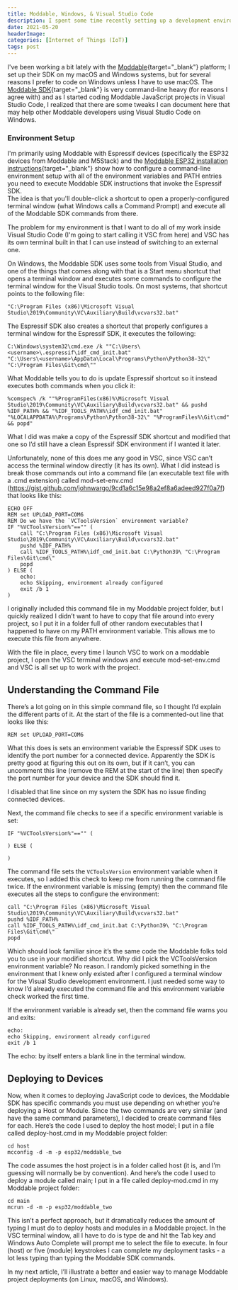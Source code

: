 ```yaml
---
title: Moddable, Windows, & Visual Studio Code
description: I spent some time recently setting up a development environment for the Moddable platform (JavaScript microcontrollers). Since I'm on Windows and the docs were a little confusing, I setup my environment then wrote about it here so others could learn how to configure their environments.
date: 2021-05-20
headerImage: 
categories: [Internet of Things (IoT)]
tags: post
---
```


I've been working a bit lately with the [Moddable](https://www.moddable.com/){target="_blank"} platform; I set up their SDK on my macOS and Windows systems, but for several reasons I prefer to code on Windows unless I have to use macOS. The [Moddable SDK](https://github.com/Moddable-OpenSource/moddable){target="_blank"} is very command-line heavy (for reasons I agree with) and as I started coding Moddable JavaScript projects in Visual Studio Code, I realized that there are some tweaks I can document here that may help other Moddable developers using Visual Studio Code on Windows.

### Environment Setup

I'm primarily using Moddable with Espressif devices (specifically the ESP32 devices from Moddable and M5Stack) and the [Moddable ESP32 installation instructions](https://github.com/Moddable-OpenSource/moddable/blob/public/documentation/devices/esp32.md){target="_blank"} show how to configure a command-line environment setup with all of the environment variables and PATH entries you need to execute Moddable SDK instructions that invoke the Espressif SDK.  
The idea is that you'll double-click a shortcut to open a properly-configured terminal window (what Windows calls a Command Prompt) and execute all of the Moddable SDK commands from there.

The problem for my environment is that I want to do all of my work inside Visual Studio Code (I'm going to start calling it VSC from here) and VSC has its own terminal built in that I can use instead of switching to an external one.

On Windows, the Moddable SDK uses some tools from Visual Studio, and one of the things that comes along with that is a Start menu shortcut that opens a terminal window and executes some commands to configure the terminal window for the Visual Studio tools. On most systems, that shortcut points to the following file: 

```text
"C:\Program Files (x86)\Microsoft Visual Studio\2019\Community\VC\Auxiliary\Build\vcvars32.bat"
```

The Espressif SDK also creates a shortcut that properly configures a terminal window for the Espressif SDK, it executes the following:

```text
C:\Windows\system32\cmd.exe /k ""C:\Users\<username>\.espressif\idf_cmd_init.bat" 
"C:\Users\<username>\AppData\Local\Programs\Python\Python38-32\" "C:\Program Files\Git\cmd\""
```

What Moddable tells you to do is update Espressif shortcut so it instead executes both commands when you click it:

```shell
%comspec% /k ""%ProgramFiles(x86)%\Microsoft Visual Studio\2019\Community\VC\Auxiliary\Build\vcvars32.bat" && pushd %IDF_PATH% && "%IDF_TOOLS_PATH%\idf_cmd_init.bat" "%LOCALAPPDATA%\Programs\Python\Python38-32\" "%ProgramFiles%\Git\cmd" && popd"
```

What I did was make a copy of the Espressif SDK shortcut and modified that one so I’d still have a clean Espressif SDK environment if I wanted it later. 

Unfortunately, none of this does me any good in VSC, since VSC can’t access the terminal window directly (it has its own). What I did instead is break those commands out into a command file (an executable text file with a .cmd extension) called mod-set-env.cmd (https://gist.github.com/johnwargo/9cd1a6c15e98a2ef8a6adeed927f0a7f) that looks like this:

```shell
ECHO OFF
REM set UPLOAD_PORT=COM6
REM Do we have the `VCToolsVersion` environment variable?
IF "%VCToolsVersion%"=="" (
    call "C:\Program Files (x86)\Microsoft Visual Studio\2019\Community\VC\Auxiliary\Build\vcvars32.bat"
    pushd %IDF_PATH% 
    call %IDF_TOOLS_PATH%\idf_cmd_init.bat C:\Python39\ "C:\Program Files\Git\cmd\"
    popd
) ELSE (
    echo: 
    echo Skipping, environment already configured
    exit /b 1
)
```

I originally included this command file in my Moddable project folder, but I quickly realized I didn’t want to have to copy that file around into every project, so I put it in a folder full of other random executables that I happened to have on my PATH environment variable. This allows me to execute this file from anywhere.

With the file in place, every time I launch VSC to work on a moddable project, I open the VSC terminal windows and execute mod-set-env.cmd and VSC is all set up to work with the project.

## Understanding the Command File

There’s a lot going on in this simple command file, so I thought I’d explain the different parts of it. 
At the start of the file is a commented-out line that looks like this:

```shell
REM set UPLOAD_PORT=COM6
```

What this does is sets an environment variable the Espressif SDK uses to identify the port number for a connected device. Apparently the SDK is pretty good at figuring this out on its own, but if it can’t, you can uncomment this line (remove the REM at the start of the line) then specify the port number for your device and the SDK should find it. 

I disabled that line since on my system the SDK has no issue finding connected devices. 

Next, the command file checks to see if a specific environment variable is set:

```shell
IF "%VCToolsVersion%"=="" (
 
) ELSE (
 
)
```

The command file sets the `VCToolsVersion` environment variable when it executes, so I added this check to keep me from running the command file twice. If the environment variable is missing (empty) then the command file executes all the steps to configure the environment:

```shell
call "C:\Program Files (x86)\Microsoft Visual Studio\2019\Community\VC\Auxiliary\Build\vcvars32.bat"
pushd %IDF_PATH% 
call %IDF_TOOLS_PATH%\idf_cmd_init.bat C:\Python39\ "C:\Program Files\Git\cmd\"
popd
```

Which should look familiar since it’s the same code the Moddable folks told you to use in your modified shortcut.
Why did I pick the VCToolsVersion environment variable? No reason. I randomly picked something in the environment that I knew only existed after I configured a terminal window for the Visual Studio development environment. I just needed some way to know I’d already executed the command file and this environment variable check worked the first time.

If the environment variable is already set, then the command file warns you and exits:

```shell
echo: 
echo Skipping, environment already configured
exit /b 1
```

The echo: by itself enters a blank line in the terminal window.

## Deploying to Devices

Now, when it comes to deploying JavaScript code to devices, the Moddable SDK  has specific commands you must use depending on whether you’re deploying a Host or Module. Since the two commands are very similar (and have the same command parameters), I decided to create command files for each. Here’s the code I used to deploy the host model; I put in a file called deploy-host.cmd in my Moddable project folder:

```shell
cd host
mcconfig -d -m -p esp32/moddable_two
```

The code assumes the host project is in a folder called host (it is, and I’m guessing will normally be by convention). 
And here’s the code I used to deploy a module called main; I put in a file called deploy-mod.cmd in my Moddable project folder:

```shell
cd main
mcrun -d -m -p esp32/moddable_two
```

This isn’t a perfect approach, but it dramatically reduces the amount of typing I must do to deploy hosts and modules in a Moddable project. In the VSC terminal window, all I have to do is type de and hit the Tab key and Windows Auto Complete will prompt me to select the file to execute. In four (host) or five (module) keystrokes I can complete my deployment tasks - a lot less typing than typing the Moddable SDK commands. 

In my next article, I’ll illustrate a better and easier way to manage Moddable project deployments (on Linux, macOS, and Windows).
